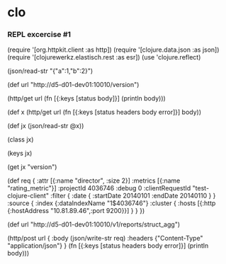 # clo

### REPL excercise #1

(require '[org.httpkit.client :as http])
(require '[clojure.data.json :as json])
(require '[clojurewerkz.elastisch.rest :as esr])
(use 'clojure.reflect)

(json/read-str "{\"a\":1,\"b\":2}")

(def url "http://d5-d01-dev01:10010/version")

(http/get url
  (fn [{:keys [status body]}] (println body)))

(def x
  (http/get url
    (fn [{:keys [status headers body error]}] body))

(def jx (json/read-str @x))

(class jx)

(keys jx)

(get jx "version")

(def req {
  :attr [{:name "director", :size 2}]
  :metrics [{:name "rating_metric"}]
  :projectId 4036746
  :debug 0
  :clientRequestId "test-clojure-client"
  :filter {
    :date {
      :startDate 20140101
      :endDate 20140110
    }
  }
  :source {
    :index {:dataIndexName "1$4036746"}
    :cluster {
      :hosts [{:http {:hostAddress "10.81.89.46",:port 9200}}]
    }
  }
})

(def url "http://d5-d01-dev01:10010/v1/reports/struct_agg")

(http/post
    url
    {
      :body (json/write-str req)
      :headers {"Content-Type" "application/json"}
    }
  (fn [{:keys [status headers body error]}]
    (println body)))
